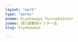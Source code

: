 ```yaml
---
layout: "work"
type: "works"
ename: Kiyokawaya TsuruokaInter
jname: 清川屋鶴岡インター店
slug: kiyokawaya

---
```

